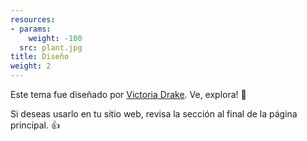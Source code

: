 ```yaml
---
resources:
- params:
    weight: -100
  src: plant.jpg
title: Diseño
weight: 2
---
```

Este tema fue diseñado por [Victoria Drake](https://victoria.dev). Ve, explora! 💪

Si deseas usarlo en tu sitio web, revisa la sección al final de la página principal. 👍

